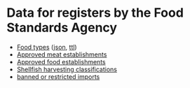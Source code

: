 # Data for registers by the Food Standards Agency

* [Food types](http://data.food.gov.uk/codes/foodtype/_id) ([json](http://data.food.gov.uk/codes/foodtype/id?_format=rdf&_view=with_metadata), [ttl](http://data.food.gov.uk/codes/foodtype/id?_format=ttl&_view=with_metadata))
* [Approved meat establishments](https://www.food.gov.uk/business-industry/meat/audit)
* [Approved food establishments](https://data.food.gov.uk/catalog/datasets/1e61736a-2a1a-4c6a-b8b1-e45912ebc8e3)
* [Shellfish harvesting classifications](https://www.food.gov.uk/enforcement/monitoring/shellfish/shellharvestareas)
* [banned or restricted imports](https://www.food.gov.uk/business-industry/imports#toc-3)
